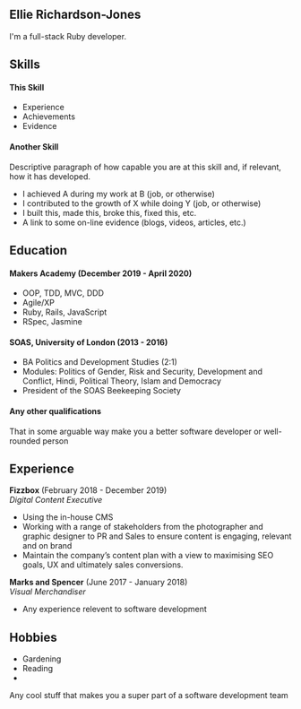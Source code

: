 ## Ellie Richardson-Jones

I'm a full-stack Ruby developer. 

## Skills

#### This Skill

- Experience
- Achievements
- Evidence

#### Another Skill

Descriptive paragraph of how capable you are at this skill and, if relevant, how it has developed.

- I achieved A during my work at B (job, or otherwise)
- I contributed to the growth of X while doing Y (job, or otherwise)
- I built this, made this, broke this, fixed this, etc.
- A link to some on-line evidence (blogs, videos, articles, etc.)

## Education

#### Makers Academy (December 2019 - April 2020)

- OOP, TDD, MVC, DDD
- Agile/XP
- Ruby, Rails, JavaScript
- RSpec, Jasmine

#### SOAS, University of London (2013 - 2016)

- BA Politics and Development Studies (2:1)
- Modules: Politics of Gender, Risk and Security, Development and Conflict, Hindi, Political Theory, Islam and Democracy
- President of the SOAS Beekeeping Society

#### Any other qualifications

That in some arguable way make you a better software developer or well-rounded person

## Experience

**Fizzbox** (February 2018 - December 2019)    
*Digital Content Executive*  
- Using the in-house CMS
- Working with a range of stakeholders from the photographer and graphic designer to PR and Sales to ensure content is engaging, relevant and on brand
- Maintain the company’s content plan with a view to maximising SEO goals, UX and ultimately sales conversions.

**Marks and Spencer** (June 2017 - January 2018)   
*Visual Merchandiser*  
- Any experience relevent to software development

## Hobbies
- Gardening
- Reading
- 
Any cool stuff that makes you a super part of a software development team
